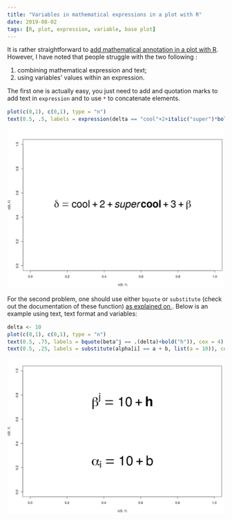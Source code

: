 ```yaml
---
title: "Variables in mathematical expressions in a plot with R"
date: 2019-08-02
tags: [R, plot, expression, variable, base plot]
---
```


It is rather straightforward to [add mathematical annotation in a plot with R](https://stat.ethz.ch/R-manual/R-devel/library/grDevices/html/plotmath.html). However, I have noted that people struggle with the two following :

1. combining mathematical expression and text;
2. using variables' values within an expression.

The first one is actually easy, you just need to add and quotation marks to add text in `expression` and to use `*` to concatenate elements.

```R
plot(c(0,1), c(0,1), type = "n")
text(0.5, .5, labels = expression(delta == "cool"+2+italic("super")*bold("cool")+3+beta), cex = 3)
```

![](/notes/R/assets/expression.png)

For the second problem, one should use either `bquote` or `substitute` (check out the documentation of these function) [as explained on <i class="fa fa-stack-overflow" aria-hidden="true"></i>](https://stackoverflow.com/questions/14074260/using-an-expression-in-plot-text-printing-the-value-of-a-variable-rather-than?lq=1). Below is an example using text, text format and variables:


```R
delta <- 10
plot(c(0,1), c(0,1), type = "n")
text(0.5, .75, labels = bquote(beta^j == .(delta)+bold("h")), cex = 4)
text(0.5, .25, labels = substitute(alpha[i] == a + b, list(a = 10)), cex = 4)
```

![](/notes/R/assets/bquote.png)
